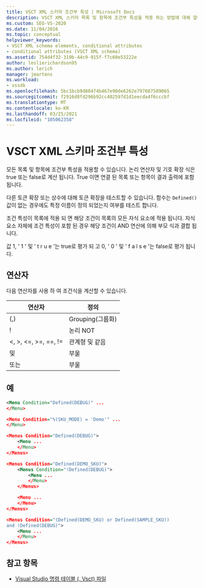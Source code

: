 ```yaml
---
title: VSCT XML 스키마 조건부 특성 | Microsoft Docs
description: VSCT XML 스키마 목록 및 항목에 조건부 특성을 적용 하는 방법에 대해 알아봅니다. 특성은 결과 출력을 제어 하는 true 또는 false로 평가 됩니다.
ms.custom: SEO-VS-2020
ms.date: 11/04/2016
ms.topic: conceptual
helpviewer_keywords:
- VSCT XML schema elements, conditional attributes
- conditional attributes (VSCT XML schema)
ms.assetid: 754d4f32-319b-44c9-915f-f7c60e53222e
author: leslierichardson95
ms.author: lerich
manager: jmartens
ms.workload:
- vssdk
ms.openlocfilehash: 5bc1bcb9d80474b467e90de6262e797087589065
ms.sourcegitcommit: f2916d8fd296b92cc402597d1d1eecda4f6cccbf
ms.translationtype: MT
ms.contentlocale: ko-KR
ms.lasthandoff: 03/25/2021
ms.locfileid: "105062358"
---
```

# <a name="vsct-xml-schema-conditional-attributes"></a>VSCT XML 스키마 조건부 특성
모든 목록 및 항목에 조건부 특성을 적용할 수 있습니다. 논리 연산자 및 기호 확장 식은 true 또는 false로 계산 됩니다. True 이면 연결 된 목록 또는 항목이 결과 출력에 포함 됩니다.

 다른 토큰 확장 또는 상수에 대해 토큰 확장을 테스트할 수 있습니다. 함수는 `Defined()` 값이 없는 경우에도 특정 이름이 정의 되었는지 여부를 테스트 합니다.

 조건 특성이 목록에 적용 되 면 해당 조건이 목록의 모든 자식 요소에 적용 됩니다. 자식 요소 자체에 조건 특성이 포함 된 경우 해당 조건이 AND 연산에 의해 부모 식과 결합 됩니다.

 값 1, ' 1 ' 및 ' t r u e '는 true로 평가 되 고 0, ' 0 ' 및 ' f a l s e '는 false로 평가 됩니다.

## <a name="operators"></a>연산자
 다음 연산자를 사용 하 여 조건식을 계산할 수 있습니다.

|연산자|정의|
|--------------|----------------|
|(,)|Grouping(그룹화)|
|!|논리 NOT|
|\<, >, \<=, >=, ==, !=|관계형 및 같음|
|및|부울|
|또는|부울|

## <a name="examples"></a>예

```xml
<Menu Condition="Defined(DEBUG)" ...
</Menu>

<Menu Condition="%(SKU_MODE) = 'Demo'" ...
</Menu>

<Menus Condition="Defined(DEBUG)">
    <Menu ...
    </Menu>
</Menus>

<Menus Condition="Defined(DEMO_SKU)">
    <Menus Condition="!Defined(DEBUG)">
        <Menu ...
        </Menu>
    </Menus>

    <Menu ...
    </Menu>
</Menus>

<Menus Condition="(Defined(DEMO_SKU) or Defined(SAMPLE_SKU))
and !Defined(DEBUG)">
    <Menu ...
    </Menu>
</Menus>
```

## <a name="see-also"></a>참고 항목
- [Visual Studio 명령 테이블 (. Vsct) 파일](../extensibility/internals/visual-studio-command-table-dot-vsct-files.md)
